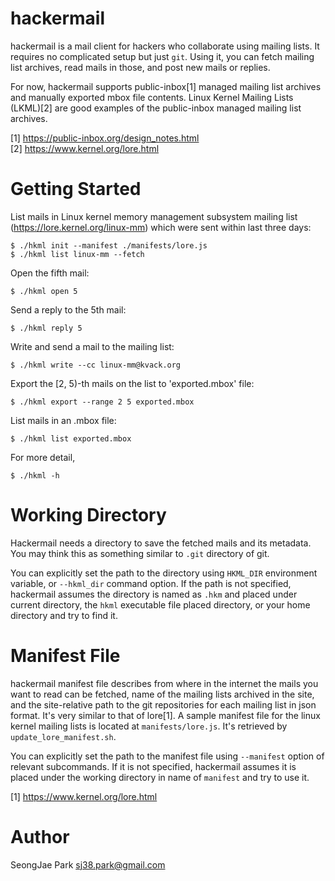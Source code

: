 hackermail
==========

hackermail is a mail client for hackers who collaborate using mailing lists.
It requires no complicated setup but just `git`.  Using it, you can fetch
mailing list archives, read mails in those, and post new mails or replies.

For now, hackermail supports public-inbox[1] managed mailing list archives and
manually exported mbox file contents.  Linux Kernel Mailing Lists (LKML)[2] are
good examples of the public-inbox managed mailing list archives.

[1] https://public-inbox.org/design_notes.html<br>
[2] https://www.kernel.org/lore.html


Getting Started
===============

List mails in Linux kernel memory management subsystem mailing list
(https://lore.kernel.org/linux-mm) which were sent within last three days:

    $ ./hkml init --manifest ./manifests/lore.js
    $ ./hkml list linux-mm --fetch

Open the fifth mail:

    $ ./hkml open 5

Send a reply to the 5th mail:

    $ ./hkml reply 5

Write and send a mail to the mailing list:

    $ ./hkml write --cc linux-mm@kvack.org

Export the [2, 5)-th mails on the list to 'exported.mbox' file:

    $ ./hkml export --range 2 5 exported.mbox

List mails in an .mbox file:

    $ ./hkml list exported.mbox

For more detail,

    $ ./hkml -h


Working Directory
=================

Hackermail needs a directory to save the fetched mails and its metadata.  You
may think this as something similar to `.git` directory of git.

You can explicitly set the path to the directory using `HKML_DIR` environment
variable, or `--hkml_dir` command option.  If the path is not specified,
hackermail assumes the directory is named as `.hkm` and placed under current
directory, the `hkml` executable file placed directory, or your home directory
and try to find it.


Manifest File
=============

hackermail manifest file describes from where in the internet the mails you
want to read can be fetched, name of the mailing lists archived in the site,
and the site-relative path to the git repositories for each mailing list in
json format.  It's very similar to that of lore[1].  A sample manifest file for
the linux kernel mailing lists is located at `manifests/lore.js`.  It's
retrieved by `update_lore_manifest.sh`.

You can explicitly set the path to the manifest file using `--manifest` option
of relevant subcommands.  If it is not specified, hackermail assumes it is
placed under the working directory in name of `manifest` and try to use it.

[1] https://www.kernel.org/lore.html


Author
======

SeongJae Park <sj38.park@gmail.com>
